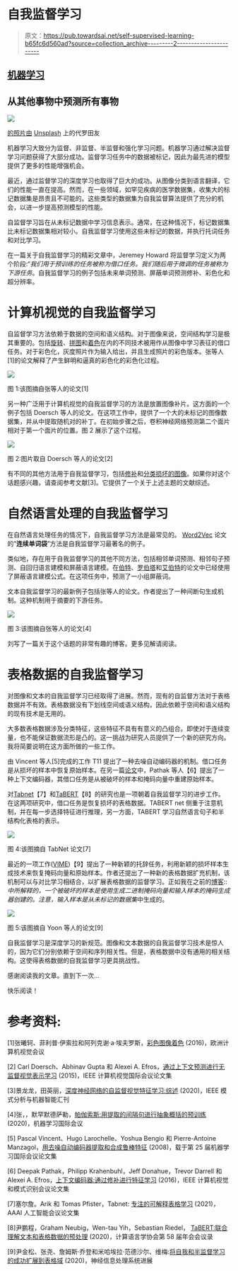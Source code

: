 # 自我监督学习

> 原文：<https://pub.towardsai.net/self-supervised-learning-b65fc6d560ad?source=collection_archive---------2----------------------->

## [机器学习](https://towardsai.net/p/category/machine-learning)

## 从其他事物中预测所有事物

![](img/1ad674c3e0ef21dbea4e2bbcfd6a0b34.png)

[的照片由](https://unsplash.com/@itshoobastank?utm_source=medium&utm_medium=referral) [Unsplash](https://unsplash.com?utm_source=medium&utm_medium=referral) 上的代罗田友

机器学习大致分为监督、非监督、半监督和强化学习问题。机器学习通过解决监督学习问题获得了大部分成功。监督学习任务中的数据被标记，因此为最先进的模型提供了更多的性能增强机会。

最近，通过监督学习的深度学习也取得了巨大的成功。从图像分类到语言翻译，它们的性能一直在提高。然而，在一些领域，如罕见疾病的医学数据集，收集大的标记数据集是昂贵且不可能的。这些类型的数据集为自我监督算法提供了充分的机会，以进一步提高预测模型的性能。

自监督学习旨在从未标记数据中学习信息表示。通常，在这种情况下，标记数据集比未标记数据集相对较小。自我监督学习使用这些未标记的数据，并执行托词任务和对比学习。

在一篇关于自我监督学习的精彩文章中，Jeremey Howard 将监督学习定义为两个阶段:“*我们用于预训练的任务被称为借口任务。我们随后用于微调的任务被称为下游任务*。自我监督学习的例子包括未来单词预测、屏蔽单词预测修补、彩色化和超分辨率。

# 计算机视觉的自我监督学习

自监督学习方法依赖于数据的空间和语义结构。对于图像来说，空间结构学习是极其重要的。包括[旋转](https://arxiv.org/pdf/1803.07728.pdf?ref=hackernoon.com)、[拼图](https://link.springer.com/chapter/10.1007/978-3-319-46466-4_5)和[着色](https://link.springer.com/chapter/10.1007/978-3-319-46487-9_40)在内的不同技术被用作从图像中学习表征的借口任务。对于彩色化，灰度照片作为输入给出，并且生成照片的彩色版本。张等人[1]的论文解释了产生鲜明和逼真的彩色化的彩色化过程。

![](img/e796091cf79fa23fc405ba502cd6e14e.png)

图 1:该图摘自张等人的论文[1]

另一种广泛用于计算机视觉的自我监督学习的方法是放置图像补片。这方面的一个例子包括 Doersch 等人的论文。在这项工作中，提供了一个大的未标记的图像数据集，并从中提取随机对的补丁。在初始步骤之后，卷积神经网络预测第二个面片相对于第一个面片的位置。图 2 展示了这个过程。

![](img/ef950ac55da3e3c9300883a0f0bd5695.png)

图 2:图片取自 Doersch 等人的论文[2]

有不同的其他方法用于自我监督学习，包括[修补](https://arxiv.org/abs/1604.07379)和[分类损坏的图像](https://openaccess.thecvf.com/content_cvpr_2018/papers/Jenni_Self-Supervised_Feature_Learning_CVPR_2018_paper.pdf)。如果你对这个话题感兴趣，请查阅参考文献[3]。它提供了一个关于上述主题的文献综述。

# 自然语言处理的自我监督学习

在自然语言处理任务的情况下，自我监督学习方法是最常见的。 [Word2Vec](https://arxiv.org/abs/1301.3781) 论文的“**连续单词袋**”方法是自我监督学习最著名的例子。

类似地，存在用于自我监督学习的其他不同方法，包括相邻单词预测、相邻句子预测、自回归语言建模和屏蔽语言建模。在[伯特](https://arxiv.org/abs/1810.04805)、[罗伯塔](https://arxiv.org/abs/1907.11692)和[艾伯特](https://arxiv.org/abs/1909.11942)的论文中已经使用了屏蔽语言建模公式。在这项任务中，预测了一小组屏蔽词。

文本自我监督学习的最新例子包括张等人的论文。作者提出了一种间断句生成机制。这种机制用于摘要的下游任务。

![](img/0dd0bdd8b743cd1a320fcef6c3f4710d.png)

图 3:该图摘自张等人的论文[4]

刘写了一篇关于这个话题的非常有趣的博客。更多见解请阅读。

# 表格数据的自我监督学习

对图像和文本的自我监督学习已经取得了进展。然而，现有的自监督方法对于表格数据并不有效。表格数据没有下划线空间或语义结构，因此依赖于空间和语义结构的现有技术是无用的。

大多数表格数据涉及分类特征，这些特征不具有有意义的凸组合。即使对于连续变量，也不能保证数据流形是凸的。这一挑战为研究人员提供了一个新的研究方向。我将简要说明在这方面所做的一些工作。

由 Vincent 等人[5]完成的工作 T11 提出了一种去噪自动编码器的机制。借口任务是从损坏的样本中恢复原始样本。在另一篇[论文](https://arxiv.org/pdf/1604.07379.pdf)中，Pathak 等人【6】提出了一种上下文编码器，其借口任务是从被破坏的样本和掩码向量中重建原始样本。

对[Tabnet](https://arxiv.org/pdf/1908.07442.pdf)【7】和[TaBERT](https://arxiv.org/abs/2005.08314)【8】的研究也是一项朝着自我监督学习的进步工作。在这两项研究中，借口任务是恢复损坏的表格数据。TABERT net 侧重于注意机制，并在每一步选择特征进行推理，另一方面，TABERT 学习自然语言句子和半结构化表格的表示。

![](img/d7310858625579428157df93d6882115.png)

图 4:该图摘自 TabNet 论文[7]

最近的一项工作([VIME](https://vanderschaar-lab.com/papers/NeurIPS2020_VIME.pdf))【9】提出了一种新颖的托辞任务，利用新颖的损坏样本生成技术来恢复掩码向量和原始样本。作者还提出了一种新的表格数据扩充机制，该机制可以与对比学习相结合，以扩展表格数据的监督学习。正如我在之前的[博客](https://towardsdatascience.com/data-transformation-methods-deep-neural-networks-for-tabular-data-8d9ebdeacc16)::*中所解释的，一个被破坏的样本是使用生成二进制掩码向量和输入样本的掩码生成器创建的。注意，输入样本是从未标记的数据集*中生成的。

![](img/ad534bad79db1677687ae34d201978fc.png)

图 5:该图摘自 Yoon 等人的论文[9]

自我监督学习是深度学习的新规范。图像和文本数据的自我监督学习技术是惊人的，因为它们分别依赖于空间和序列相关性。但是，表格数据中没有通用的相关结构。这使得表格数据的自我监督学习更具挑战性。

感谢阅读我的文章。直到下一次…

快乐阅读！

# 参考资料:

[1]张曦轲、菲利普·伊索拉和阿列克谢·a·埃夫罗斯，[彩色图像着色](https://arxiv.org/pdf/1603.08511.pdf) (2016)，欧洲计算机视觉会议

[2] Carl Doersch、Abhinav Gupta 和 Alexei A. Efros，[通过上下文预测进行无监督视觉表示学习](https://arxiv.org/pdf/1505.05192.pdf) (2015)，IEEE 计算机视觉国际会议论文集

[3]景龙龙，田英丽，[深度神经网络的自监督视觉特征学习:综述](https://arxiv.org/pdf/1902.06162.pdf) (2020)，IEEE 模式分析与机器智能汇刊

[4]张，，默罕默德萨勒，[帕伽索斯:用提取的间隔句进行抽象概括的预训练](https://arxiv.org/pdf/1912.08777.pdf) (2020)，机器学习国际会议

[5] Pascal Vincent、Hugo Larochelle、Yoshua Bengio 和 Pierre-Antoine Manzagol，[用去噪自动编码器提取和合成鲁棒特征](https://www.cs.toronto.edu/~larocheh/publications/icml-2008-denoising-autoencoders.pdf) (2008)，载于第 25 届机器学习国际会议论文集

[6] Deepak Pathak，Philipp Krahenbuhl，Jeff Donahue，Trevor Darrell 和 Alexei A. Efros，[上下文编码器:通过修补进行特征学习](https://arxiv.org/pdf/1604.07379.pdf) (2016)，IEEE 计算机视觉和模式识别会议论文集

[7]塞尔詹。Arik 和 Tomas Pfister，Tabnet: [专注的可解释表格学习](https://arxiv.org/pdf/1908.07442.pdf) (2021)，AAAI 人工智能会议论文集

[8]尹鹏程，Graham Neubig，Wen-tau Yih，Sebastian Riedel， [TaBERT:联合理解文本和表格数据的预处理](https://arxiv.org/abs/2005.08314) (2020)，计算语言学协会第 58 届年会会议录

[9]尹金松、张尧、詹姆斯·乔登和米哈埃拉·范德沙尔、维梅:[将自我和半监督学习的成功扩展到表格域](https://vanderschaar-lab.com/papers/NeurIPS2020_VIME.pdf) (2020)，神经信息处理系统进展